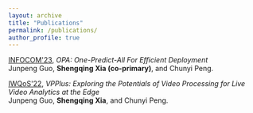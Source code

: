 ```yaml
---
layout: archive
title: "Publications"
permalink: /publications/
author_profile: true
---
```

[INFOCOM'23](https://infocom2023.ieee-infocom.org/), *OPA: One-Predict-All For Efficient Deployment* <br>
Junpeng Guo, <b>Shengqing Xia (co-primary)</b>, and Chunyi Peng. <br>

[IWQoS'22](https://iwqos2022.ieee-iwqos.org/), *VPPlus: Exploring the Potentials of Video Processing for Live Video Analytics at the Edge* <br> 
Junpeng Guo, <b>Shengqing Xia</b>, and Chunyi Peng.<br>

